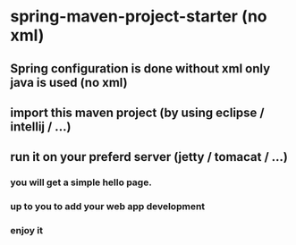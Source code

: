 # spring-maven-project-starter (no xml)

## Spring configuration is done without xml only java is used (no xml)

## import this maven project (by using eclipse / intellij / ...)

## run it on your preferd server (jetty / tomacat / ...)

### you will get a simple hello page.

### up to you to add your web app development

### enjoy it

